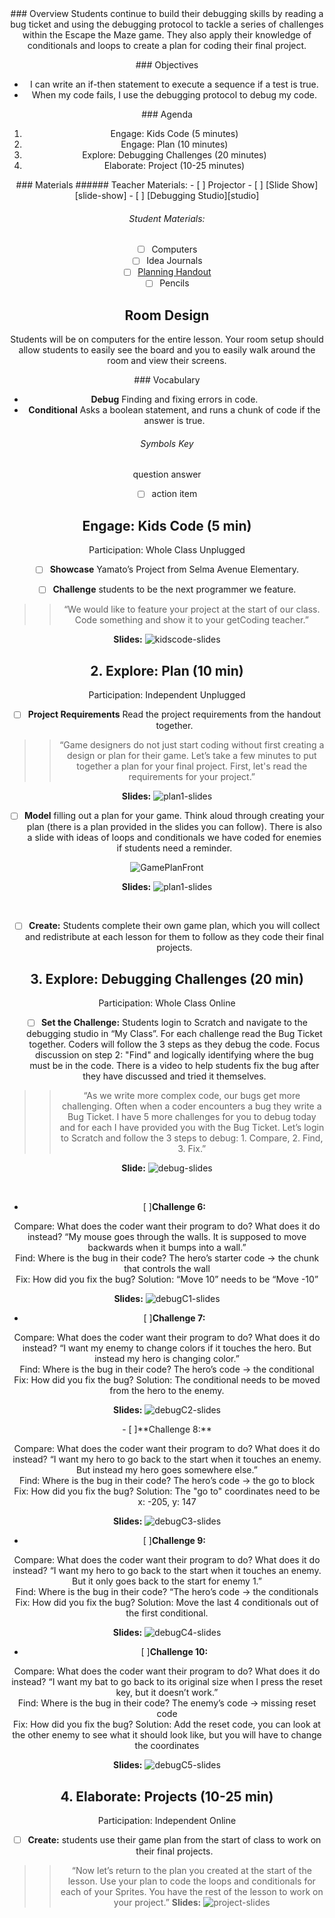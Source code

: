 <header class='header' title='Debug & Plan' subtitle='Lesson 19'/>

<notable>
<iconp src='/icons/activity.png'>### Overview</iconp>
Students continue to build their debugging skills by reading a bug ticket and using the debugging protocol to tackle a series of challenges within the Escape the Maze game. They also apply their knowledge of conditionals and loops to create a plan for coding their final project.

<iconp src='/icons/objectives.png'>### Objectives</iconp>
- I can write an if-then statement to execute a sequence if a test is true.
- When my code fails, I use the debugging protocol to debug my code.

<iconp src='/icons/agenda.png'>### Agenda</iconp>
1. Engage: Kids Code (5 minutes)
1. Engage: Plan (10 minutes)
1. Explore: Debugging Challenges (20 minutes)
1. Elaborate: Project (10-25 minutes)

<note>
<iconp src='/icons/materials.png'>### Materials</iconp>
###### Teacher Materials:
- [ ] Projector
- [ ] [Slide Show][slide-show]
- [ ] [Debugging Studio][studio]

###### Student Materials:
- [ ] Computers
- [ ] Idea Journals
- [ ] [Planning Handout][handout]
- [ ] Pencils

</note>

## Room Design
Students will be on computers for the entire lesson. Your room setup should allow students to easily see the board and you to easily walk around the room and view their screens.
<note>

<iconp src='/icons/vocab.png'>### Vocabulary</iconp>
- **Debug** Finding and fixing errors in code.
- **Conditional** Asks a boolean statement, and runs a chunk of code if the answer is true.

</note>

###### Symbols Key

<iconp ml='1.65em' type='question'>question</iconp>
<iconp ml='1.65em' type='answer'>answer</iconp>
- [ ] action item


## Engage: Kids Code (5 min)
Participation: Whole Class Unplugged

- [ ] **Showcase** Yamato’s Project from Selma Avenue Elementary.

- [ ] **Challenge** students to be the next programmer we feature.

> > “We would like to feature your project at the start of our class. Code something and show it to your getCoding teacher.”

<note>**Slides:** ![kidscode-slides](./images/slide-kc.jpeg)</note>

## 2. Explore: Plan (10 min)
Participation: Independent Unplugged

- [ ] **Project Requirements** Read the project requirements from the handout together.

> > “Game designers do not just start coding without first creating a design or plan for their game. Let’s take a few minutes to put together a plan for your final project. First, let's read the requirements for your project.”

<note>**Slides:**  ![plan1-slides](./images/slide-plan1.jpeg)</note>

<pagebreak/>

- [ ] **Model** filling out a plan for your game. Think aloud through creating your plan (there is a plan provided in the slides you can follow). There is also a slide with ideas of loops and conditionals we have coded for enemies if students need a reminder.

![GamePlanFront](./images/Game-Plan3.jpeg)

<note>**Slides:**  ![plan1-slides](./images/slide-plan2.jpeg)</note>

<br/>

- [ ] **Create:** Students complete their own game plan, which you will collect and redistribute at each lesson for them to follow as they code their final projects.

## 3. Explore: Debugging Challenges (20 min)
Participation: Whole Class Online

- [ ] **Set the Challenge:** Students login to Scratch and navigate to the debugging studio in “My Class”. For each challenge read the Bug Ticket together. Coders will follow the 3 steps as they debug the code. Focus discussion on step 2: "Find" and logically identifying where the bug must be in the code. There is a video to help students fix the bug after they have discussed and tried it themselves.

> > “As we write more complex code, our bugs get more challenging.  Often when a coder encounters a bug they write a Bug Ticket. I have 5 more challenges for you to debug today and for each I have provided you with the Bug Ticket. Let’s login to Scratch and follow the 3 steps to debug: 1. Compare, 2. Find, 3. Fix.”

<note>**Slide:**  ![debug-slides](./images/slide-debug.jpeg)</note>

<br/>

- [ ]**Challenge 6:**

<iconp type="question"> Compare: What does the coder want their program to do? What does it do instead?</iconp>
	<iconp type="answer"> “My mouse goes through the walls. It is supposed to move backwards when it bumps into a wall.”</iconp>
<br/><iconp type="question"> Find: Where is the bug in their code?</iconp>
	<iconp type="answer"> The hero’s starter code -> the chunk that controls the wall</iconp>
<br/><iconp type="question"> Fix: How did you fix the bug?</iconp>
	Solution: “Move 10” needs to be “Move -10”

<note>**Slides:**  ![debugC1-slides](./images/slide-debugC1.jpeg)</note>

- [ ]**Challenge 7:**

<iconp type="question"> Compare: What does the coder want their program to do? What does it do instead?</iconp>
	<iconp type="answer">“I want my enemy to change colors if it touches the hero. But instead my hero is changing color.”</iconp>
<br/><iconp type="question"> Find: Where is the bug in their code? </iconp>
	<iconp type="answer">The hero’s code -> the conditional </iconp>
<br/><iconp type="question"> Fix: How did you fix the bug? </iconp>
	Solution: The conditional needs to be moved from the hero to the enemy.

<note>**Slides:**  ![debugC2-slides](./images/slide-debugC2.jpeg)</note>

<pagebreak/>
- [ ]**Challenge 8:**

<iconp type="question"> Compare: What does the coder want their program to do? What does it do instead?</iconp>
	<iconp type="answer">“I want my hero to go back to the start when it touches an enemy. But instead my hero goes somewhere else.”</iconp>
<br/><iconp type="question"> Find: Where is the bug in their code? </iconp>
	<iconp type="answer">The hero’s code -> the go to block</iconp>
<br/><iconp type="question">Fix: How did you fix the bug? </iconp>
	Solution: The "go to" coordinates need to be x: -205, y: 147

<note>**Slides:**  ![debugC3-slides](./images/slide-debugC3.jpeg)</note>

- [ ]**Challenge 9:**

<iconp type="question"> Compare: What does the coder want their program to do? What does it do instead?</iconp>
	<iconp type="answer">“I want my hero to go back to the start when it touches an enemy. But it only goes back to the start for enemy 1.”</iconp>
<br/><iconp type="question"> Find: Where is the bug in their code?</iconp>
	<iconp type="answer">“The hero’s code -> the conditionals </iconp>
<br/><iconp type="question">Fix: How did you fix the bug? </iconp>
	Solution: Move the last 4 conditionals out of the first conditional.

<note>**Slides:**  ![debugC4-slides](./images/slide-debugC4.jpeg)</note>
<pagebreak/>
- [ ]**Challenge 10:**

<iconp type="question"> Compare: What does the coder want their program to do? What does it do instead?</iconp>
	<iconp type="answer">“I want my bat to go back to its original size when I press the reset key, but it doesn’t work.”</iconp>
<br/><iconp type="question"> Find: Where is the bug in their code? </iconp>
	<iconp type="answer">The enemy’s code -> missing reset code</iconp>
<br/><iconp type="question">Fix: How did you fix the bug? </iconp>
	Solution: Add the reset code, you can look at the other enemy to see what it should look like, but you will have to change the coordinates

<note>**Slides:**  ![debugC5-slides](./images/slide-debugC5.jpeg)</note>


## 4. Elaborate: Projects (10-25 min)
Participation: Independent Online

- [ ] **Create:** students use their game plan from the start of class to work on their final projects.

> > “Now let’s return to the plan you created at the start of the lesson. Use your plan to code the loops and conditionals for each of your Sprites. You have the rest of the lesson to work on your project.”
<note>**Slides:**  ![project-slides](./images/slide-project.jpeg)</note>
</notable>

[slide-show]: https://drive.google.com/file/d/0B2wBzr9vcXjPMjQweUQ0b25MX2M/view?usp=sharing
[handout]: https://drive.google.com/file/d/0B2wBzr9vcXjPN3hPQmItMndvQ1k/view?usp=sharing
[studio]: https://scratch.mit.edu/studios/3833131/
